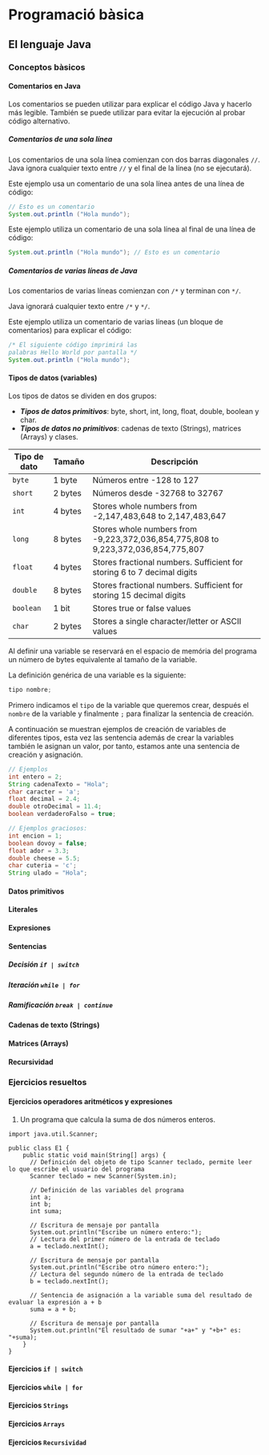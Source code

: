 # Programació bàsica

## El lenguaje Java
### Conceptos bàsicos
#### Comentarios en Java
Los comentarios se pueden utilizar para explicar el código Java y hacerlo más legible. También se puede utilizar para evitar la ejecución al probar código alternativo.

##### Comentarios de una sola línea
Los comentarios de una sola línea comienzan con dos barras diagonales `//`. Java ignora cualquier texto entre `//` y el final de la línea (no se ejecutará).

Este ejemplo usa un comentario de una sola línea antes de una línea de código:

```java
// Esto es un comentario
System.out.println ("Hola mundo");
```

Este ejemplo utiliza un comentario de una sola línea al final de una línea de código:
```java
System.out.println ("Hola mundo"); // Esto es un comentario
```

##### Comentarios de varias líneas de Java

Los comentarios de varias líneas comienzan con `/*` y terminan con `*/`.

Java ignorará cualquier texto entre `/*` y `*/`.

Este ejemplo utiliza un comentario de varias líneas (un bloque de comentarios) para explicar el código:

```java
/* El siguiente código imprimirá las
palabras Hello World por pantalla */
System.out.println ("Hola mundo");
```

#### Tipos de datos (variables)
Los tipos de datos se dividen en dos grupos:

* ***Tipos de datos primitivos***: byte, short, int, long, float, double, boolean y char.
* ***Tipos de datos no primitivos***: cadenas de texto (Strings), matrices (Arrays) y clases.


| Tipo de dato   |      Tamaño      |  Descripción |
|----------------|------------------|--------------|
|    `byte`        |	    1 byte 	    | Números entre -128 to 127 |
|    `short`	     |      2 bytes 	  | Números desde -32768 to 32767 |
|    `int`         |    	4 bytes     | Stores whole numbers from -2,147,483,648 to 2,147,483,647 |
|    `long`        |   	  8 bytes     |	Stores whole numbers from -9,223,372,036,854,775,808 to 9,223,372,036,854,775,807 |
|    `float`       |    	4 bytes 	  | Stores fractional numbers. Sufficient for storing 6 to 7 decimal digits |
|    `double` 	   |      8 bytes     |	Stores fractional numbers. Sufficient for storing 15 decimal digits |
|    `boolean` 	   |      1 bit       |	Stores true or false values
|    `char` 	     |      2 bytes 	  | Stores a single character/letter or ASCII values

Al definir una variable se reservará en el espacio de memória del programa un número de bytes equivalente al tamaño de la variable.

La definición genérica de una variable es la siguiente:
```java
tipo nombre;
```
Primero indicamos el `tipo` de la variable que queremos crear, después el `nombre` de la variable y finalmente `;` para finalizar la sentencia de creación.

A continuación se muestran ejemplos de creación de variables de diferentes tipos, esta vez las sentencia además de crear la variables también le asignan un valor, por tanto, estamos ante una sentencia de creación y asignación.

```java
// Ejemplos
int entero = 2;
String cadenaTexto = "Hola";
char caracter = 'a'; 
float decimal = 2.4;
double otroDecimal = 11.4;
boolean verdaderoFalso = true;

// Ejemplos graciosos:
int encion = 1;
boolean dovoy = false;
float ador = 3.3;
double cheese = 5.5;
char cuteria = 'c';
String ulado = "Hola";
```
#### Datos primitivos
#### Literales
#### Expresiones
#### Sentencias
##### Decisión `if | switch`
##### Iteración `while | for`
##### Ramificación `break | continue`
#### Cadenas de texto (Strings)
#### Matrices (Arrays)
#### Recursividad

### Ejercicios resueltos
#### Ejercicios operadores aritméticos y expresiones
1. Un programa que calcula la suma de dos números enteros.

```java=
import java.util.Scanner;

public class E1 {
    public static void main(String[] args) {
      // Definición del objeto de tipo Scanner teclado, permite leer lo que escribe el usuario del programa
      Scanner teclado = new Scanner(System.in);

      // Definición de las variables del programa
      int a;
      int b;
      int suma;

      // Escritura de mensaje por pantalla
      System.out.println("Escribe un número entero:");
      // Lectura del primer número de la entrada de teclado
      a = teclado.nextInt();

      // Escritura de mensaje por pantalla
      System.out.println("Escribe otro número entero:");
      // Lectura del segundo número de la entrada de teclado
      b = teclado.nextInt();

      // Sentencia de asignación a la variable suma del resultado de evaluar la expresión a + b
      suma = a + b;

      // Escritura de mensaje por pantalla
      System.out.println("El resultado de sumar "+a+" y "+b+" es: "+suma);
    }
}

```
#### Ejercicios `if | switch`
#### Ejercicios `while | for`
#### Ejercicios `Strings`
#### Ejercicios `Arrays`
#### Ejercicios `Recursividad`
